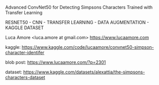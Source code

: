 
Advanced ConvNet50 for Detecting Simpsons Characters Trained with Transfer Learning

RESNET50 - CNN - TRANSFER LEARNING - DATA AUGMENTATION - KAGGLE DATASET

Luca Amore <luca.amore at gmail.com>
https://www.lucaamore.com

kaggle:
https://www.kaggle.com/code/lucaamore/convnet50-simpson-character-identifer

blob post:
https://www.lucaamore.com/?p=2301

dataset:
https://www.kaggle.com/datasets/alexattia/the-simpsons-characters-dataset
